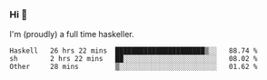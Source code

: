 ### Hi 👋

I'm (proudly) a full time haskeller.

<!--START_SECTION:waka-->

```text
Haskell   26 hrs 22 mins  ██████████████████████▒░░   88.74 %
sh        2 hrs 22 mins   ██░░░░░░░░░░░░░░░░░░░░░░░   08.02 %
Other     28 mins         ▒░░░░░░░░░░░░░░░░░░░░░░░░   01.62 %
```

<!--END_SECTION:waka-->
